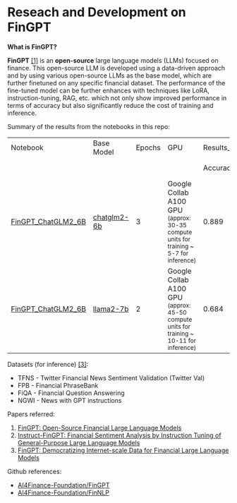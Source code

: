 # Reseach and Development on FinGPT

**What is FinGPT?**

**FinGPT** [[1]](https://arxiv.org/abs/2306.06031) is an **open-source** large language models (LLMs) focused on finance. This open-source LLM is developed using a data-driven approach and by using various open-source LLMs as the base model, which are further finetuned on any specific financial dataset. The performance of the fine-tuned model can be further enhances with techniques like LoRA, instruction-tuning, RAG, etc. which not only show improved performance in terms of accuracy but also significantly reduce the cost of training and inference.

Summary of the results from the notebooks in this repo:

<table width="100%">
  <tr>
    <td>Notebook</td>
    <td>Base Model</td>
    <td>Epochs</td>
    <td>GPU</td>
    <td colspan="2">Results_TFNS</td>
     <td colspan="2">Results_FPB</td>
     <td colspan="2">Results_FiQA</td>
     <td colspan="2">Results_NWGI</td>
  </tr>
  <tr>
    <td></td>
    <td></td>
    <td></td>
    <td></td>
    <td>Accuracy</td>
    <td>F1 (weighted)</td>
    <td>Accuracy</td>
    <td>F1 (weighted)</td>
    <td>Accuracy</td>
    <td>F1 (weighted)</td>
    <td>Accuracy</td>
    <td>F1 (weighted)</td>
  </tr>
  <tr>
    <td><a href="https://github.com/verma-rishu/R-D_FinGPT/blob/main/FinGPT_ChatGLM2_6B.ipynb">FinGPT_ChatGLM2_6B</a></td>
    <td><a href="https://huggingface.co/THUDM/chatglm2-6b">chatglm2-6b</td>
    <td>3</td>
    <td>Google Collab A100 GPU <small>(approx: 30-35 compute units for training ~ 5-7 for inference)</small> </td>
    <td>0.889</td>
    <td>0.889</td>
    <td>0.789</td>
    <td>0.774</td>
    <td>0.621</td>
    <td>0.774</td>
    <td>0.621</td>
    <td>0.688</td>
  </tr>
  <tr>
    <td><a href="">FinGPT_ChatGLM2_6B</a></td>
    <td><a href="https://huggingface.co/meta-llama/Llama-2-7b-chat-hf">llama2-7b</td>
    <td>2</td>
    <td>Google Collab A100 GPU <small>(approx: 45-50 compute units for training ~ 10-11 for inference)</small> </td>
    <td>0.684</td>
    <td>0.593</td>
    <td>0.643</td>
    <td>0.545</td>
    <td>0.174</td>
    <td>0.193</td>
    <td>0.441</td>
    <td>0.335</td>
  </tr>
</table>

Datasets (for inference) [[3]](https://arxiv.org/abs/2307.10485):
- TFNS - Twitter Financial News Sentiment Validation (Twitter Val)
- FPB - Financial PhraseBank
- FiQA - Financial Question Answering
- NGWI - News with GPT instructions
  
Papers referred:
1. [FinGPT: Open-Source Financial Large Language Models](https://arxiv.org/abs/2306.06031)
2. [Instruct-FinGPT: Financial Sentiment Analysis by Instruction Tuning of General-Purpose Large Language Models](https://arxiv.org/abs/2306.12659)
3. [FinGPT: Democratizing Internet-scale Data for Financial Large Language Models](https://arxiv.org/abs/2307.10485)

Github references:
-  [AI4Finance-Foundation/FinGPT](https://github.com/AI4Finance-Foundation/FinGPT)
-  [AI4Finance-Foundation/FinNLP](https://github.com/AI4Finance-Foundation/FinNLP)

